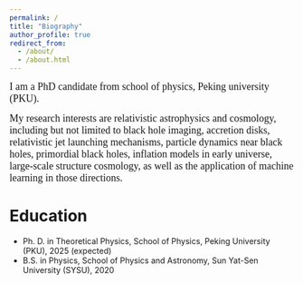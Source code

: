 ```yaml
---
permalink: /
title: "Biography"
author_profile: true
redirect_from: 
  - /about/
  - /about.html
---
```


<font face="Times New Roman" size=4> I am a PhD candidate from school of physics, Peking university (PKU). <br>

My research interests are relativistic astrophysics and cosmology, including but not limited to black hole imaging, accretion disks, relativistic jet launching mechanisms, particle dynamics near black holes, primordial black holes, inflation models in early universe, large-scale structure cosmology, as well as the application of machine learning in those directions.</font><br>

Education
======
* Ph. D. in Theoretical Physics, School of Physics, Peking University (PKU), 2025 (expected) 
* B.S. in Physics, School of Physics and Astronomy, Sun Yat-Sen University (SYSU), 2020 
